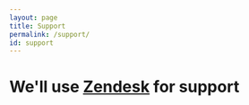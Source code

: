 ```yaml
---
layout: page
title: Support
permalink: /support/
id: support
---
```


# We'll use [Zendesk](https://www.zendesk.com) for support